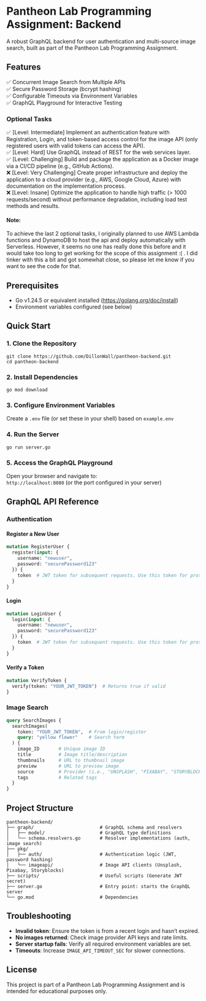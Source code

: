 # Pantheon Lab Programming Assignment: Backend
A robust GraphQL backend for user authentication and multi-source image search, built as part of the Pantheon Lab Programming Assignment.


## Features
✅ Concurrent Image Search from Multiple APIs  
✅ Secure Password Storage (bcrypt hashing)  
✅ Configurable Timeouts via Environment Variables  
✅ GraphQL Playground for Interactive Testing  
### Optional Tasks
✅ [Level: Intermediate] Implement an authentication feature with Registration, Login, and token-based access control for the image API (only registered users with valid tokens can access the API).   
✅ [Level: Hard] Use GraphQL instead of REST for the web services layer.   
✅ [Level: Challenging] Build and package the application as a Docker image via a CI/CD pipeline (e.g., GitHub Actions).   
❌ [Level: Very Challenging] Create proper infrastructure and deploy the application to a cloud provider (e.g., AWS, Google Cloud, Azure) with documentation on the implementation process.   
❌ [Level: Insane] Optimize the application to handle high traffic (> 1000 requests/second) without performance degradation, including load test methods and results.   

#### Note:
To achieve the last 2 optional tasks, I originally planned to use AWS Lambda functions and DynamoDB to host the api and deploy automatically with Serverless. However, it seems no one has really done this before and it would take too long to get working for the scope of this assignment :( . I did tinker with this a bit and got somewhat close, so please let me know if you want to see the code for that.

## Prerequisites
- Go v1.24.5 or equivalent installed (https://golang.org/doc/install)  
- Environment variables configured (see below)  


## Quick Start

### 1. Clone the Repository
```
git clone https://github.com/DillonWall/pantheon-backend.git
cd pantheon-backend
```

### 2. Install Dependencies
```
go mod download
```

### 3. Configure Environment Variables
Create a `.env` file (or set these in your shell) based on `example.env`

### 4. Run the Server
```
go run server.go
```

### 5. Access the GraphQL Playground
Open your browser and navigate to:  
`http://localhost:8080` (or the port configured in your server)  

## GraphQL API Reference

### Authentication

#### Register a New User
```graphql
mutation RegisterUser {
  register(input: {
    username: "newuser",
    password: "securePassword123"
  }) {
    token  # JWT token for subsequent requests. Use this token for protected endpoints
  }
}
```

#### Login
```graphql
mutation LoginUser {
  login(input: {
    username: "newuser",
    password: "securePassword123"
  }) {
    token  # JWT token for subsequent requests. Use this token for protected endpoints
  }
}
```

#### Verify a Token
```graphql
mutation VerifyToken {
  verify(token: "YOUR_JWT_TOKEN")  # Returns true if valid
}
```


### Image Search
```graphql
query SearchImages {
  searchImages(
    token: "YOUR_JWT_TOKEN",  # From login/register
    query: "yellow flower"    # Search term
  ) {
    image_ID       # Unique image ID
    title          # Image title/description
    thumbnails     # URL to thumbnail image
    preview        # URL to preview image
    source         # Provider (i.e., "UNSPLASH", "PIXABAY", "STORYBLOCKS")
    tags           # Related tags
  }
}
```


## Project Structure
```
pantheon-backend/
├── graph/                        # GraphQL schema and resolvers
│   ├── model/                    # GraphQL type definitions
│   └── schema.resolvers.go       # Resolver implementations (auth, image search)
├── pkg/
│   ├── auth/                     # Authentication logic (JWT, password hashing)
│   └── imageapi/                 # Image API clients (Unsplash, Pixabay, Storyblocks)
├── scripts/                      # Useful scripts (Generate JWT secret)
├── server.go                     # Entry point: starts the GraphQL server
└── go.mod                        # Dependencies
```


## Troubleshooting
- **Invalid token**: Ensure the token is from a recent login and hasn’t expired.
- **No images returned**: Check image provider API keys and rate limits.
- **Server startup fails**: Verify all required environment variables are set.
- **Timeouts**: Increase `IMAGE_API_TIMEOUT_SEC` for slower connections.


## License

This project is part of a Pantheon Lab Programming Assignment and is intended for educational purposes only.

